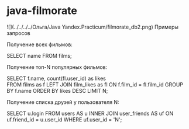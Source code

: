 # java-filmorate


![](../../../../Ольга/Java Yandex.Practicum/filmorate_db2.png)
Примеры запросов

Получение всех фильмов:

SELECT name
FROM films;

Получение топ-N популярных фильмов:

SELECT f.name,
       count(fl.user_id) as likes       
FROM films as f
LEFT JOIN film_likes as fl ON f.film_id = fl.film_id
GROUP BY f.name
ORDER BY likes DESC
LIMIT N;

Получение списка друзей у пользователя N:

SELECT u.login
FROM users AS u
INNER JOIN user_friends AS uf ON uf.friend_id = u.user_id
WHERE uf.user_id = 'N';
